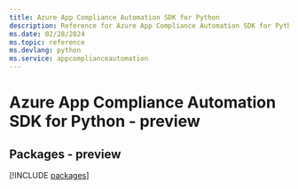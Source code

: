 ```yaml
---
title: Azure App Compliance Automation SDK for Python
description: Reference for Azure App Compliance Automation SDK for Python
ms.date: 02/28/2024
ms.topic: reference
ms.devlang: python
ms.service: appcomplianceautomation
---
```

# Azure App Compliance Automation SDK for Python - preview
## Packages - preview
[!INCLUDE [packages](app-compliance-automation-index.md)]